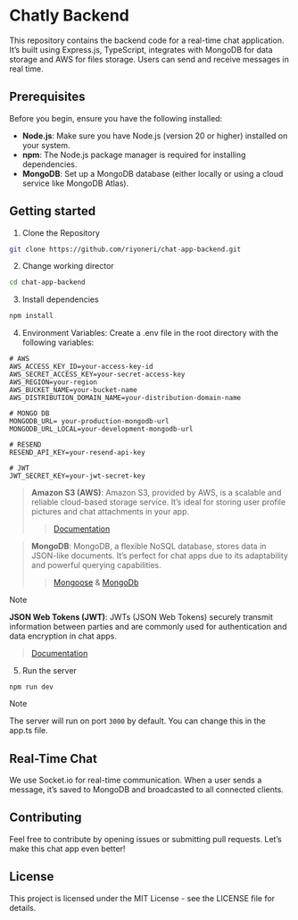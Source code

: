 # Chatly Backend

This repository contains the backend code for a real-time chat application. It’s built using Express.js, TypeScript, integrates with MongoDB for data storage and AWS for files storage. Users can send and receive messages in real time.

## Prerequisites

Before you begin, ensure you have the following installed:

- **Node.js**: Make sure you have Node.js (version 20 or higher) installed on your system.
- **npm**: The Node.js package manager is required for installing dependencies.
- **MongoDB**: Set up a MongoDB database (either locally or using a cloud service like MongoDB Atlas).

## Getting started

1. Clone the Repository

```bash
git clone https://github.com/riyoneri/chat-app-backend.git
```

2. Change working director

```bash
cd chat-app-backend
```

3. Install dependencies

```bash
npm install
```

4. Environment Variables: Create a .env file in the root directory with the following variables:

```
# AWS
AWS_ACCESS_KEY_ID=your-access-key-id
AWS_SECRET_ACCESS_KEY=your-secret-access-key
AWS_REGION=your-region
AWS_BUCKET_NAME=your-bucket-name
AWS_DISTRIBUTION_DOMAIN_NAME=your-distribution-domain-name

# MONGO DB
MONGODB_URL= your-production-mongodb-url
MONGODB_URL_LOCAL=your-development-mongodb-url

# RESEND
RESEND_API_KEY=your-resend-api-key

# JWT
JWT_SECRET_KEY=your-jwt-secret-key
```

> **Amazon S3 (AWS)**: Amazon S3, provided by AWS, is a scalable and reliable cloud-based storage service. It’s ideal for storing user profile pictures and chat attachments in your app.
>
> > [Documentation](https://docs.aws.amazon.com/AmazonS3/latest/API/Welcome.html)

> **MongoDB**: MongoDB, a flexible NoSQL database, stores data in JSON-like documents. It’s perfect for chat apps due to its adaptability and powerful querying capabilities.
>
> > [Mongoose](https://mongoosejs.com/docs/) &
> > [MongoDb](https://www.mongodb.com/docs/atlas/app-services/functions/mongodb/api/)

> [!NOTE]
> **JSON Web Tokens (JWT)**: JWTs (JSON Web Tokens) securely transmit information between parties and are commonly used for authentication and data encryption in chat apps.
>
> > [Documentation](https://www.npmjs.com/package/jsonwebtoken)

5. Run the server

```
npm run dev
```

> [!NOTE]
> The server will run on port `3000` by default. You can change this in the app.ts file.

## Real-Time Chat

We use Socket.io for real-time communication. When a user sends a message, it’s saved to MongoDB and broadcasted to all connected clients.

## Contributing

Feel free to contribute by opening issues or submitting pull requests. Let’s make this chat app even better!

## License

This project is licensed under the MIT License - see the LICENSE file for details.

